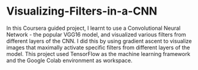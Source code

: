 # Visualizing-Filters-in-a-CNN

In this Coursera guided project, I learnt to use a Convolutional Neural Network - the popular VGG16 model, and visualized various filters from different layers of the CNN. I did this by using gradient ascent to visualize images that maximally activate specific filters from different layers of the model.
This project used TensorFlow as the machine learning framework and the  Google Colab environment as workspace.
